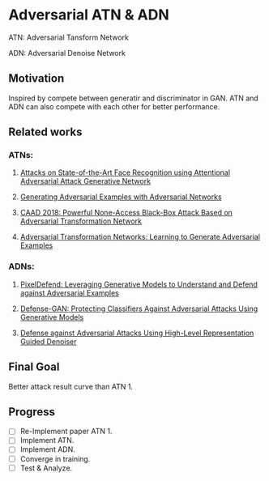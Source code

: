 # Adversarial ATN & ADN

ATN: Adversarial Tansform Network

ADN: Adversarial Denoise Network

## Motivation

Inspired by compete between generatir and discriminator in GAN. ATN and ADN can also compete with each other for better performance.

## Related works

### ATNs:

1. [Attacks on State-of-the-Art Face Recognition using Attentional Adversarial Attack Generative Network](https://arxiv.org/abs/1811.12026)

2. [Generating Adversarial Examples with Adversarial Networks](https://www.ijcai.org/proceedings/2018/0543.pdf)

3. [CAAD 2018: Powerful None-Access Black-Box Attack Based on Adversarial Transformation Network](https://arxiv.org/abs/1811.01225)

4. [Adversarial Transformation Networks: Learning to Generate Adversarial Examples](https://arxiv.org/pdf/1703.09387)

### ADNs:

1. [PixelDefend: Leveraging Generative Models to Understand and Defend against Adversarial Examples](https://arxiv.org/abs/1710.10766)

2. [Defense-GAN: Protecting Classifiers Against Adversarial Attacks Using Generative Models](https://arxiv.org/abs/1805.06605)

3. [Defense against Adversarial Attacks Using High-Level Representation Guided Denoiser](https://arxiv.org/abs/1712.02976)

## Final Goal

Better attack result curve than ATN 1.

## Progress

- [ ] Re-Implement paper ATN 1.
- [ ] Implement ATN.
- [ ] Implement ADN.
- [ ] Converge in training.
- [ ] Test & Analyze.